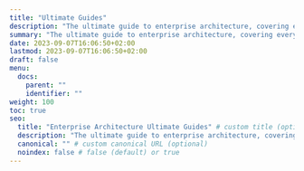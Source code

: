 ```yaml
---
title: "Ultimate Guides"
description: "The ultimate guide to enterprise architecture, covering everything from its definition and benefits to its implementation and best practices."
summary: "The ultimate guide to enterprise architecture, covering everything from its definition and benefits to its implementation and best practices."
date: 2023-09-07T16:06:50+02:00
lastmod: 2023-09-07T16:06:50+02:00
draft: false
menu:
  docs:
    parent: ""
    identifier: ""
weight: 100
toc: true
seo:
  title: "Enterprise Architecture Ultimate Guides" # custom title (optional)
  description: "The ultimate guide to enterprise architecture, covering everything from its definition and benefits to its implementation and best practices." # custom description (recommended)
  canonical: "" # custom canonical URL (optional)
  noindex: false # false (default) or true
---
```

